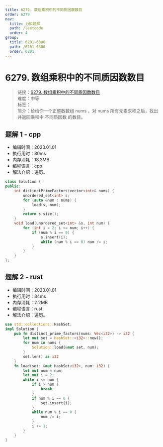 ```yaml
---
title: 6279. 数组乘积中的不同质因数数目
order: 6279
nav:
  title: 力扣题解
  path: /leetcode
  order: 4
group:
  title: 6201-6300
  path: /6201-6300
  order: 6201
---
```


# 6279. 数组乘积中的不同质因数数目
    
> 链接：[6279. 数组乘积中的不同质因数数目](https://leetcode.cn/problems/distinct-prime-factors-of-product-of-array/)  
> 难度：中等  
> 标签：  
> 简介：给给你一个正整数数组 nums ，对 nums 所有元素求积之后，找出并返回乘积中 不同质因数 的数目。
      
## 题解 1 - cpp
- 编辑时间：2023.01.01
- 执行用时：80ms
- 内存消耗：18.3MB
- 编程语言：cpp
- 解法介绍：遍历。
```cpp
class Solution {
public:
    int distinctPrimeFactors(vector<int>& nums) {
        unordered_set<int> s;
        for (auto &num : nums) {
            load(s, num);
        }
        return s.size();
    }
    void load(unordered_set<int> &s, int num) {
        for (int i = 2; i <= num; i++) {
            if (num % i == 0) {
                s.insert(i);
                while (num % i == 0) num /= i;
            }
        }
    }
};
```

## 题解 2 - rust
- 编辑时间：2023.01.01
- 执行用时：84ms
- 内存消耗：2.2MB
- 编程语言：rust
- 解法介绍：遍历。
```rust
use std::collections::HashSet;
impl Solution {
    pub fn distinct_prime_factors(nums: Vec<i32>) -> i32 {
        let mut set = HashSet::<i32>::new();
        for num in nums {
            Solution::load(&mut set, num);
        }
        set.len() as i32
    }
    fn load(set: &mut HashSet<i32>, num: i32) {
        let mut num = num;
        let mut i = 2;
        while i <= num {
            if i > num {
                break;
            }
            if num % i == 0 {
                set.insert(i);
            }
            while num % i == 0 {
                num /= i;
            }
            i += 1;
        }
    }
}
```

      